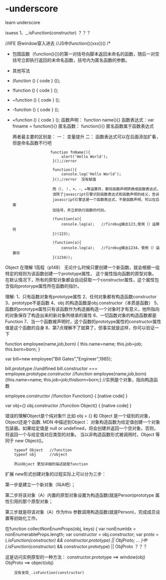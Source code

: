 # -underscore
learn underscore

isuess 
    1、_.isFunction(constructor) ？？？ 



//IIFE 将window穿入进去
//JS中(function(){xxx})()
/*
* 包围函数（function(){})的第一对括号向脚本返回未命名的函数，随后一对空括号立即执行返回的未命名函数，括号内为匿名函数的参数。
* 其他写法
* (function () {  code  } ()); 
* !function () {  code  } ();
* ~function () {  code  } ();
* -function () {  code  } ();
* +function () {  code  } ();
  函数声明：  function name(){}
  函数表达式：var fnname = function(){}
  匿名函数：  function(){} 匿名函数属于函数表达式

  两者最主要的区别是： 一： 变量提升
                       二： 函数表达式可以在后面添加扩看，但是命名函数不行吧

                       function fnName(){
                            alert('Hello World');
                        }();//error

                        function(){
                            console.log('Hello World');    
                        }();//error  没有赋值

                        而（）、！、+、-、=等运算符，都将函数声明转换成函数表达式，
                        消除了javascript引擎识别函数表达式和函数声明的歧义，告诉
                        javascript引擎这是一个函数表达式，不是函数声明，可以在后面
                        加括号，并立即执行函数的代码。

                        (function(a){
                            console.log(a);   //firebug输出123,使用（）运算符
                        })(123);

                        (function(a){
                            console.log(a);   //firebug输出1234，使用（）运算符
                        }(1234));


Object 在理解
1高程（p148）
无论什么时候只要创建一个新函数，就会根据一组特定的规则为该函数创建一个prototype属性，
这个属性指向函数的原型对象。
在默认情况下，所有的原型对象都会自动获取一个constructor属性，这个属性包含指向protorype属性所在函数的指针。


理解:
1、只有函数对象有prototype属性
2、任何对象都有构造函数constructor
3、prototype不是函数
4、obj 的构造函数是obj.constructor（本质是函数）
5、函数的prototype属性只有该函数作为构造器构造一个对象时才有意义，他所指向的对象保存了构造出来的新对象所继承的属性
6、一切函数对象的构造函数都是 Function
7、当一个函数被声明时，这个函数的prototype属性的constructor属性值是这个函数的自身
8、第7点理解不了就算了，但事实就是这样，你可以验证一下


function employee(name,job,born)
{
this.name=name;
this.job=job;
this.born=born;
}

var bill=new employee("Bill Gates","Engineer",1985);


bill.prototype        //undifined
bill.constructor === employee.prototype.constructor
                      //function employee(name,job,born){this.name=name;
                        this.job=job;thisborn=born;} //实例是个对象，指向构造函数

employee.constructor  //function Function() { [native code] }


var obj={}
obj.constructor       //function Object() { [native code] }   

错误的理解Object是个纯对象!!!
    比如 obj = {} 和 Object 是一个级别的对象，Object还是个函数.
    MDN 中描述到Object：
        对象构造函数为给定值创建一个对象包装器。如果给定值是  null or undefined，将会创建并返回一个空对象，否则，将返回一个与给定值对应类型的对象。
        当以非构造函数形式被调用时，Object 等同于 new Object()。

        typeof Object   //function                 
        typeof obj      //object

        所以Object 更加详细的描述就是function  


扩展
new形式创建对象的过程实际上可以分为三步：

第一步是建立一个新对象（叫A吧）；

第二步将该对象（A）内置的原型对象设置为构造函数(就是Person)prototype 属性引用的那个原型对象；

第三步就是将该对象（A）作为this 参数调用构造函数(就是Person)，完成成员设置等初始化工作。      


在function collectNonEnumProps(obj, keys) {
    var nonEnumIdx = nonEnumerableProps.length;
    var constructor = obj.constructor;
    var proto = (_.isFunction(constructor) && constructor.prototype) || ObjProto;
    ...
  }中(_.isFunction(constructor) && constructor.prototype) || ObjProto ？？？

   这是访问实例原型的一种方法：
        constructor.prototype ==> window(obj)
        ObjProto              ==> object(obj)

        没有发现_.isFunction(constructor)
